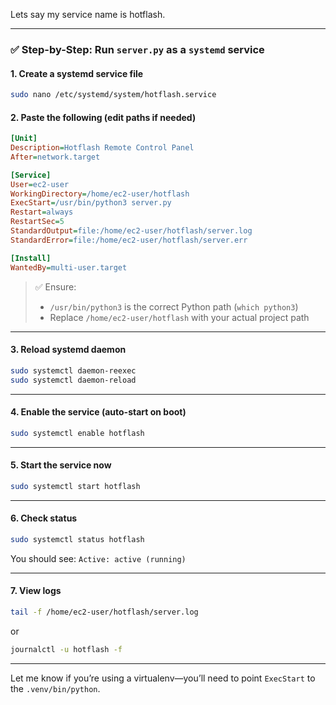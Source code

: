 Lets say my service name is hotflash.

---

### ✅ Step-by-Step: Run `server.py` as a `systemd` service

#### 1. **Create a systemd service file**

```bash
sudo nano /etc/systemd/system/hotflash.service
```

#### 2. **Paste the following (edit paths if needed)**

```ini
[Unit]
Description=Hotflash Remote Control Panel
After=network.target

[Service]
User=ec2-user
WorkingDirectory=/home/ec2-user/hotflash
ExecStart=/usr/bin/python3 server.py
Restart=always
RestartSec=5
StandardOutput=file:/home/ec2-user/hotflash/server.log
StandardError=file:/home/ec2-user/hotflash/server.err

[Install]
WantedBy=multi-user.target
```

> ✅ Ensure:
>
> * `/usr/bin/python3` is the correct Python path (`which python3`)
> * Replace `/home/ec2-user/hotflash` with your actual project path

---

#### 3. **Reload systemd daemon**

```bash
sudo systemctl daemon-reexec
sudo systemctl daemon-reload
```

---

#### 4. **Enable the service (auto-start on boot)**

```bash
sudo systemctl enable hotflash
```

---

#### 5. **Start the service now**

```bash
sudo systemctl start hotflash
```

---

#### 6. **Check status**

```bash
sudo systemctl status hotflash
```

You should see: `Active: active (running)`

---

#### 7. **View logs**

```bash
tail -f /home/ec2-user/hotflash/server.log
```

or

```bash
journalctl -u hotflash -f
```

---

Let me know if you’re using a virtualenv—you’ll need to point `ExecStart` to the `.venv/bin/python`.
